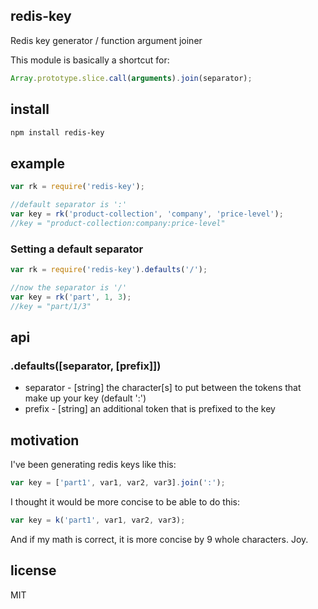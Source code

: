 redis-key
---------

Redis key generator / function argument joiner

This module is basically a shortcut for:

```js
Array.prototype.slice.call(arguments).join(separator);
```

install
-------

```bash
npm install redis-key
```

example
-------

```js
var rk = require('redis-key');

//default separator is ':'
var key = rk('product-collection', 'company', 'price-level');
//key = "product-collection:company:price-level"
```

### Setting a default separator

```js
var rk = require('redis-key').defaults('/');

//now the separator is '/'
var key = rk('part', 1, 3);
//key = "part/1/3"
```

api
---

### .defaults([separator, [prefix]])

* separator - [string] the character[s] to put between the tokens that make up your key (default ':')
* prefix - [string] an additional token that is prefixed to the key

motivation
----------

I've been generating redis keys like this:

```js
var key = ['part1', var1, var2, var3].join(':');
```

I thought it would be more concise to be able to do this:

```js
var key = k('part1', var1, var2, var3);
```

And if my math is correct, it is more concise by 9 whole characters. Joy.

license
-------

MIT
